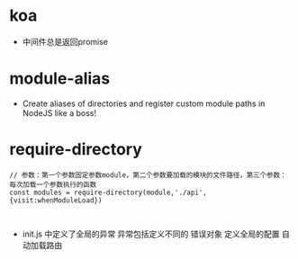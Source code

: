 # koa
* 中间件总是返回promise

# module-alias
* Create aliases of directories and register custom module paths in NodeJS like a boss!

# require-directory

```
// 参数：第一个参数固定参数module，第二个参数要加载的模块的文件路径，第三个参数：每次加载一个参数执行的函数
const modules = require-directory(module,'./api',{visit:whenModuleLoad})



```
* init.js 中定义了全局的异常 异常包括定义不同的 错误对象    定义全局的配置 自动加载路由